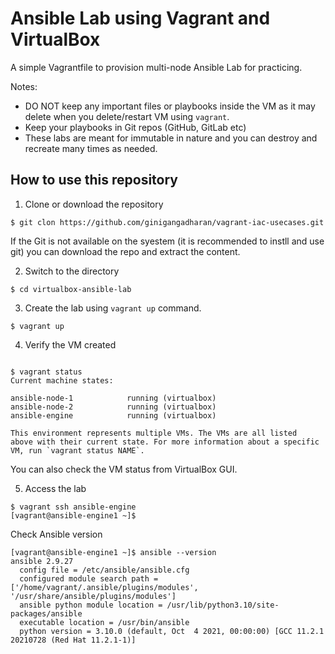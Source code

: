 # Ansible Lab using Vagrant and VirtualBox

A simple Vagrantfile to provision multi-node Ansible Lab for practicing.

Notes:
- DO NOT keep any important files or playbooks inside the VM as it may delete when you delete/restart VM using `vagrant`.
- Keep your playbooks in Git repos (GitHub, GitLab etc)
- These labs are meant for immutable in nature and you can destroy and recreate many times as needed.

## How to use this repository

1. Clone or download the repository

```shell
$ git clon https://github.com/ginigangadharan/vagrant-iac-usecases.git
```

If the Git is not available on the syestem (it is recommended to instll and use git) you can download the repo and extract the content.

2. Switch to the directory

```shell
$ cd virtualbox-ansible-lab
```

3. Create the lab using `vagrant up` command.

```Shell
$ vagrant up
```

4. Verify the VM created

```shell

$ vagrant status
Current machine states:

ansible-node-1            running (virtualbox)
ansible-node-2            running (virtualbox)
ansible-engine            running (virtualbox)

This environment represents multiple VMs. The VMs are all listed
above with their current state. For more information about a specific
VM, run `vagrant status NAME`.
```

You can also check the VM status from VirtualBox GUI.

5. Access the lab

```shell
$ vagrant ssh ansible-engine
[vagrant@ansible-engine1 ~]$ 
```

Check Ansible version

```shell
[vagrant@ansible-engine1 ~]$ ansible --version
ansible 2.9.27
  config file = /etc/ansible/ansible.cfg
  configured module search path = ['/home/vagrant/.ansible/plugins/modules', '/usr/share/ansible/plugins/modules']
  ansible python module location = /usr/lib/python3.10/site-packages/ansible
  executable location = /usr/bin/ansible
  python version = 3.10.0 (default, Oct  4 2021, 00:00:00) [GCC 11.2.1 20210728 (Red Hat 11.2.1-1)]
```